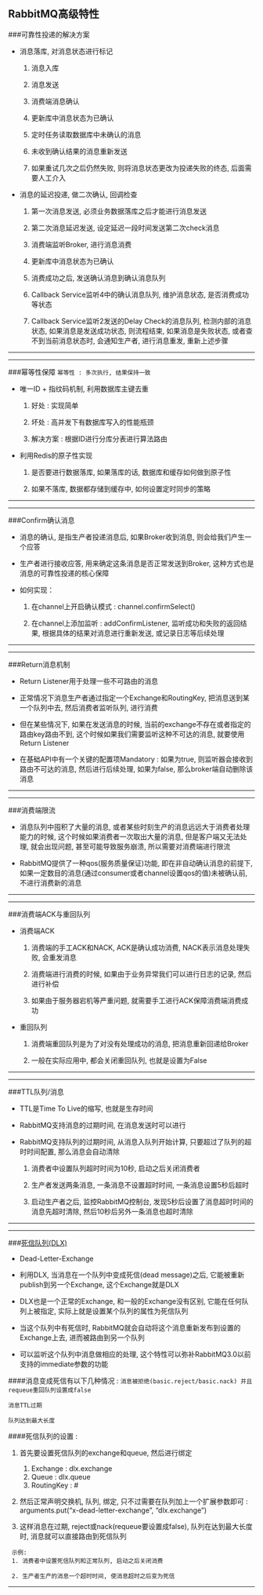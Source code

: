RabbitMQ高级特性
---
###可靠性投递的解决方案
- 消息落库, 对消息状态进行标记  
  1. 消息入库
    
  2. 消息发送 
   
  3. 消费端消息确认
  
  4. 更新库中消息状态为已确认
  
  5. 定时任务读取数据库中未确认的消息
  
  6. 未收到确认结果的消息重新发送
  
  7. 如果重试几次之后仍然失败, 则将消息状态更改为投递失败的终态, 后面需要人工介入


- 消息的延迟投递, 做二次确认, 回调检查
  1. 第一次消息发送, 必须业务数据落库之后才能进行消息发送
  
  2. 第二次消息延迟发送, 设定延迟一段时间发送第二次check消息 
  
  3. 消费端监听Broker, 进行消息消费
  
  4. 更新库中消息状态为已确认
  
  5. 消费成功之后, 发送确认消息到确认消息队列
  
  6. Callback Service监听4中的确认消息队列, 维护消息状态, 是否消费成功等状态
  
  7. Callback Service监听2发送的Delay Check的消息队列, 检测内部的消息状态, 如果消息是发送成功状态, 则流程结束, 如果消息是失败状态, 或者查不到当前消息状态时, 会通知生产者, 进行消息重发, 重新上述步骤

---
---
###幂等性保障
`幂等性 : 多次执行, 结果保持一致`
- 唯一ID + 指纹码机制, 利用数据库主键去重
  1. 好处 : 实现简单
  
  2. 坏处 : 高并发下有数据库写入的性能瓶颈
  
  3. 解决方案 : 根据ID进行分库分表进行算法路由
  
  
- 利用Redis的原子性实现
  1. 是否要进行数据落库, 如果落库的话, 数据库和缓存如何做到原子性
  
  2. 如果不落库, 数据都存储到缓存中, 如何设置定时同步的策略
---
---
###Confirm确认消息
- 消息的确认, 是指生产者投递消息后, 如果Broker收到消息, 则会给我们产生一个应答

- 生产者进行接收应答, 用来确定这条消息是否正常发送到Broker, 这种方式也是消息的可靠性投递的核心保障

- 如何实现：
  1. 在channel上开启确认模式 : channel.confirmSelect()
    
  2. 在channel上添加监听 : addConfirmListener, 监听成功和失败的返回结果, 根据具体的结果对消息进行重新发送, 或记录日志等后续处理
---
---
###Return消息机制
- Return Listener用于处理一些不可路由的消息

- 正常情况下消息生产者通过指定一个Exchange和RoutingKey, 把消息送到某一个队列中去, 然后消费者监听队列, 进行消费
  
- 但在某些情况下, 如果在发送消息的时候, 当前的exchange不存在或者指定的路由key路由不到, 这个时候如果我们需要监听这种不可达的消息, 就要使用Return Listener

- 在基础API中有一个关键的配置项Mandatory : 如果为true, 则监听器会接收到路由不可达的消息, 然后进行后续处理, 如果为false, 那么broker端自动删除该消息
---
---
###消费端限流
- 消息队列中囤积了大量的消息, 或者某些时刻生产的消息远远大于消费者处理能力的时候, 这个时候如果消费者一次取出大量的消息, 但是客户端又无法处理, 就会出现问题, 甚至可能导致服务崩溃, 所以需要对消费端进行限流

- RabbitMQ提供了一种qos(服务质量保证)功能, 即在非自动确认消息的前提下, 如果一定数目的消息(通过consumer或者channel设置qos的值)未被确认前, 不进行消费新的消息
---
---
###消费端ACK与重回队列
- 消费端ACK
  1. 消费端的手工ACK和NACK, ACK是确认成功消费, NACK表示消息处理失败, 会重发消息
    
  2. 消费端进行消费的时候, 如果由于业务异常我们可以进行日志的记录, 然后进行补偿

  3. 如果由于服务器宕机等严重问题, 就需要手工进行ACK保障消费端消费成功
  
- 重回队列
  1. 消费端重回队列是为了对没有处理成功的消息, 把消息重新回递给Broker
    
  2. 一般在实际应用中, 都会关闭重回队列, 也就是设置为False
---
---
###TTL队列/消息
- TTL是Time To Live的缩写, 也就是生存时间

- RabbitMQ支持消息的过期时间, 在消息发送时可以进行

- RabbitMQ支持队列的过期时间, 从消息入队列开始计算, 只要超过了队列的超时时间配置, 那么消息会自动清除
  1. 消费者中设置队列超时时间为10秒, 启动之后关闭消费者
    
  2. 生产者发送两条消息, 一条消息不设置超时时间, 一条消息设置5秒后超时

  3. 启动生产者之后, 监控RabbitMQ控制台, 发现5秒后设置了消息超时时间的消息先超时清除, 然后10秒后另外一条消息也超时清除
---
---
###[死信队列(DLX)](https://www.cnblogs.com/mfrank/p/11184929.html)
- Dead-Letter-Exchange

- 利用DLX, 当消息在一个队列中变成死信(dead message)之后, 它能被重新publish到另一个Exchange, 这个Exchange就是DLX

- DLX也是一个正常的Exchange, 和一般的Exchange没有区别, 它能在任何队列上被指定, 实际上就是设置某个队列的属性为死信队列

- 当这个队列中有死信时, RabbitMQ就会自动将这个消息重新发布到设置的Exchange上去, 进而被路由到另一个队列

- 可以监听这个队列中消息做相应的处理, 这个特性可以弥补RabbitMQ3.0以前支持的immediate参数的功能

####消息变成死信有以下几种情况 :
`消息被拒绝(basic.reject/basic.nack) 并且requeue重回队列设置成false`

`消息TTL过期`

`队列达到最大长度`

####死信队列的设置 :
  1. 首先要设置死信队列的exchange和queue, 然后进行绑定
        1. Exchange : dlx.exchange
        2. Queue : dlx.queue
        3. RoutingKey : #
    
  2. 然后正常声明交换机, 队列, 绑定, 只不过需要在队列加上一个扩展参数即可 : arguments.put(“x-dead-letter-exchange”, “dlx.exchange”)
  
  3. 这样消息在过期, reject或nack(requeue要设置成false), 队列在达到最大长度时, 消息就可以直接路由到死信队列
```text
 示例:
 1. 消费者中设置死信队列和正常队列, 启动之后关闭消费
 
 2. 生产者生产的消息一个超时时间, 使消息超时之后变为死信
```
---